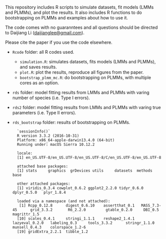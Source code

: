 This repository includes R scripts to simulate datasets, fit models (LMMs and PLMMs), and plot the results. It also includes R functions to do bootstrapping on PLMMs and examples about how to use it.

The code comes with no guaranntees and all questions should be directed to Daijiang Li (daijianglee@gmail.com).

Please cite the paper if you use the code elsewhere.

- `Rcode` folder: all R codes used.
    + `simulation.R`: simulates datasets, fits models (LMMs and PLMMs), and saves results.
    + `plot.R`: plot the results, reproduce all figures from the paper.
    + `bootstrap_plmm_mc.R`: do bootstrapping on PLMMs, with multiple cores as an option.
- `rds` folder: model fitting results from LMMs and PLMMs with varing number of species (i.e. Type I errors).
- `rds2` folder: model fitting results from LMMs and PLMMs with varing true parameters (i.e. Type II errors).
- `rds_bootstrap` folder: results of bootstrapping on PLMMs.

        `sessionInfo()`
        R version 3.3.2 (2016-10-31)
        Platform: x86_64-apple-darwin13.4.0 (64-bit)
        Running under: macOS Sierra 10.12.2
        
        locale:
        [1] en_US.UTF-8/en_US.UTF-8/en_US.UTF-8/C/en_US.UTF-8/en_US.UTF-8
        
        attached base packages:
        [1] stats     graphics  grDevices utils     datasets  methods   base     
        
        other attached packages:
        [1] viridis_0.3.4 cowplot_0.6.2 ggplot2_2.2.0 tidyr_0.6.0   dplyr_0.5.0   plyr_1.8.4   
        
        loaded via a namespace (and not attached):
         [1] Rcpp_0.12.8      digest_0.6.10    assertthat_0.1   MASS_7.3-45      grid_3.3.2       R6_2.2.0         gtable_0.2.0     DBI_0.5          magrittr_1.5    
        [10] scales_0.4.1     stringi_1.1.1    reshape2_1.4.1   lazyeval_0.2.0   labeling_0.3     tools_3.3.2      stringr_1.1.0    munsell_0.4.3    colorspace_1.2-6
        [19] gridExtra_2.2.1  tibble_1.2